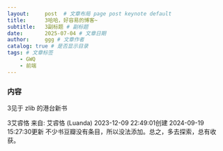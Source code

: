 ```yaml
---
layout:     post  # 文章布局 page post keynote default
title:      3哈哈，好容易的博客~
subtitle:   3副标题 # 副标题
date:       2025-07-04 # 文章日期
author:     ggg # 文章作者
catalog: true # 是否显示目录
tags: # 文章标签
    - GWQ
    - 前端
---
```


### 内容

3见于 zlib 的港台新书

3艾䜭恪
来自: 艾䜭恪 (Luanda) 2023-12-09 22:49:01创建   2024-09-19 15:27:30更新
不少书豆瓣没有条目，所以没法添加。总之，多去探索，总有收获。
